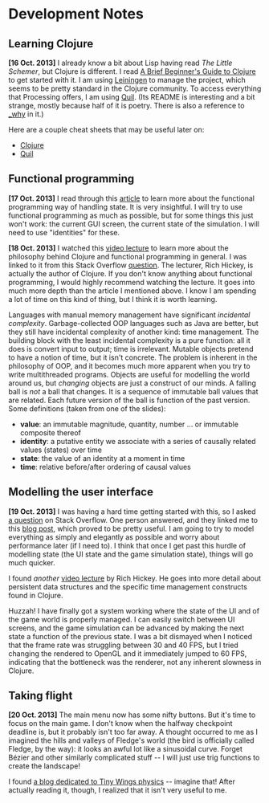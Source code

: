 # Development Notes

## Learning Clojure

**[16 Oct. 2013]**
I already know a bit about Lisp having read _The Little Schemer_, but Clojure is different. I read [A Brief Beginner's Guide to Clojure][1] to get started with it. I am using [Leiningen][2] to manage the project, which seems to be pretty standard in the Clojure community. To access everything that Processing offers, I am using [Quil][3]. (Its README is interesting and a bit strange, mostly because half of it is poetry. There is also a reference to [_why][4] in it.)

[1]: http://www.unexpected-vortices.com/clojure/brief-beginners-guide/index.html
[2]: https://github.com/technomancy/leiningen
[3]: https://github.com/quil/quil
[4]: http://en.wikipedia.org/wiki/Why_the_lucky_stiff

Here are a couple cheat sheets that may be useful later on:

- [Clojure](http://clojure.org/cheatsheet)
- [Quil](https://github.com/quil/quil/raw/master/docs/cheatsheet/cheat-sheet.pdf)

## Functional programming

**[17 Oct. 2013]**
I read through this [article][5] to learn more about the functional programming way of handling state. It is very insightful. I will try to use functional programming as much as possible, but for some things this just won't work: the current GUI screen, the current state of the simulation. I will need to use "identities" for these.

**[18 Oct. 2013]**
I watched this [video lecture][6] to learn more about the philosophy behind Clojure and functional programming in general. I was linked to it from this Stack Overflow [question][7]. The lecturer, Rich Hickey, is actually the author of Clojure. If you don't know anything about functional programming, I would highly recommend watching the lecture. It goes into much more depth than the article I mentioned above. I know I am spending a lot of time on this kind of thing, but I think it is worth learning. 

Languages with manual memory management have significant _incidental complexity_. Garbage-collected OOP languages such as Java are better, but they still have incidental complexity of another kind: time management. The building block with the least incidental complexity is a pure function: all it does is convert input to output; time is irrelevant. Mutable objects pretend to have a notion of time, but it isn't concrete. The problem is inherent in the philosophy of OOP, and it becomes much more apparent when you try to write multithreaded programs. Objects are useful for modelling the world around us, but _changing_ objects are just a construct of our minds. A falling ball is _not_ a ball that changes. It is a sequence of immutable ball values that are related. Each future version of the ball is function of the past version. Some definitions (taken from one of the slides):

- **value**: an immutable magnitude, quantity, number ... or immutable composite thereof
- **identity**: a putative entity we associate with a series of causally related values (states) over time
- **state**: the value of an identity at a moment in time
- **time**: relative before/after ordering of causal values

[5]: http://clojure.org/state
[6]: http://www.infoq.com/presentations/Are-We-There-Yet-Rich-Hickey
[7]: http://stackoverflow.com/questions/9132346/clojure-differences-between-ref-var-agent-atom-with-examples

## Modelling the user interface

**[19 Oct. 2013]**
I was having a hard time getting started with this, so I asked [a question][8] on Stack Overflow. One person answered, and they linked me to this [blog post][9], which proved to be pretty useful. I am going to try to model everything as simply and elegantly as possible and worry about performance later (if I need to). I think that once I get past this hurdle of modelling state (the UI state and the game simulation state), things will go much quicker.

I found _another_ [video lecture][10] by Rich Hickey. He goes into more detail about persistent data structures and the specific time management constructs found in Clojure.

Huzzah! I have finally got a system working where the state of the UI and of the game world is properly managed. I can easily switch between UI screens, and the game simulation can be advanced by making the next state a function of the previous state. I was a bit dismayed when I noticed that the frame rate was struggling between 30 and 40 FPS, but I tried changing the rendered to OpenGL and it immediately jumped to 60 FPS, indicating that the bottleneck was the renderer, not any inherent slowness in Clojure.

[8]: http://stackoverflow.com/questions/19461857/modelling-game-ui-screens-in-clojure
[9]: http://stevelosh.com/blog/2012/07/caves-of-clojure-02/
[10]: http://www.infoq.com/presentations/Value-Identity-State-Rich-Hickey

## Taking flight

**[20 Oct. 2013]**
The main menu now has some nifty buttons. But it's time to focus on the main game. I don't know when the halfway checkpoint deadline is, but it probably isn't too far away. A thought occurred to me as I imagined the hills and valleys of Fledge's world (the bird is officially called Fledge, by the way): it looks an awful lot like a sinusoidal curve. Forget Bézier and other similarly complicated stuff -- I will just use trig functions to create the landscape!

I found [a blog dedicated to Tiny Wings physics][11] -- imagine that! After actually reading it, though, I realized that it isn't very useful to me.

[11]: http://tinywingsphysics.blogspot.ca